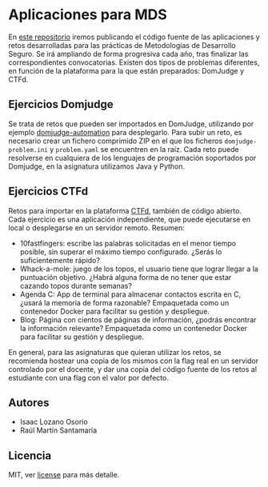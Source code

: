 # Aplicaciones para MDS

En [este repositorio](https://github.com/rmartinsanta/docencia-mds/) iremos publicando el código fuente de las aplicaciones y retos desarrolladas para las prácticas de Metodologías de Desarrollo Seguro.
Se irá ampliando de forma progresiva cada año, tras finalizar las correspondientes convocatorias.
Existen dos tipos de problemas diferentes, en función de la plataforma para la que están preparados: DomJudge y CTFd.

## Ejercicios Domjudge
Se trata de retos que pueden ser importados en DomJudge, utilizando por ejemplo [domjudge-automation](https://github.com/rmartinsanta/domjudge-automation) para desplegarlo.
Para subir un reto, es necesario crear un fichero comprimido ZIP en el que los ficheros `domjudge-problem.ini` y `problem.yaml` se encuentren en la raíz.
Cada reto puede resolverse en cualquiera de los lenguajes de programación soportados por Domjudge, en la asignatura utilizamos Java y Python.

## Ejercicios CTFd
Retos para importar en la plataforma [CTFd](https://github.com/CTFd/CTFd), también de código abierto. Cada ejercicio es una aplicación independiente, que puede ejecutarse en local o desplegarse en un servidor remoto. Resumen:

- 10fastfingers: escribe las palabras solicitadas en el menor tiempo posible, sin superar el máximo tiempo configurado. ¿Serás lo suficientemente rápido?
- Whack-a-mole: juego de los topos, el usuario tiene que lograr llegar a la puntuación objetivo. ¿Habrá alguna forma de no tener que estar cazando topos durante semanas?
- Agenda C: App de terminal para almacenar contactos escrita en C, ¿usará la memoria de forma razonable? Empaquetada como un contenedor Docker para facilitar su gestión y despliegue.
- Blog: Página con cientos de páginas de información, ¿podrás encontrar la información relevante? Empaquetada como un contenedor Docker para facilitar su gestión y despliegue.

En general, para las asignaturas que quieran utilizar los retos, se recomienda hostear una copia de los mismos con la flag real en un servidor controlado por el docente, y dar una copia del código fuente de los retos al estudiante con una flag con el valor por defecto.

## Autores
- Isaac Lozano Osorio
- Raúl Martín Santamaría

## Licencia
MIT, ver [license](LICENSE) para más detalle.
